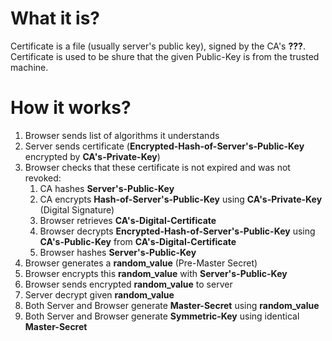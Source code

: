 #                  What it is?

Certificate is a file (usually server's public key), signed by the CA's **???**.
Certificate is used to be shure that the given Public-Key is from the trusted machine.









#                  How it works?

1) Browser sends list of algorithms it understands
2) Server sends certificate (**Encrypted-Hash-of-Server's-Public-Key** encrypted by **CA's-Private-Key**)
3) Browser checks that these certificate is not expired and was not revoked:
    1. CA hashes **Server's-Public-Key**
    2. CA encrypts **Hash-of-Server's-Public-Key** using **CA's-Private-Key** (Digital Signature)
    3. Browser retrieves **CA's-Digital-Certificate**
    4. Browser decrypts **Encrypted-Hash-of-Server's-Public-Key** using **CA's-Public-Key** from **CA's-Digital-Certificate**
    5. Browser hashes **Server's-Public-Key**
4) Browser generates a **random_value** (Pre-Master Secret)
5) Browser encrypts this **random_value** with **Server's-Public-Key**
6) Browser sends encrypted **random_value** to server
7) Server decrypt given **random_value**
8) Both Server and Browser generate **Master-Secret** using **random_value**
9) Both Server and Browser generate **Symmetric-Key** using identical **Master-Secret**